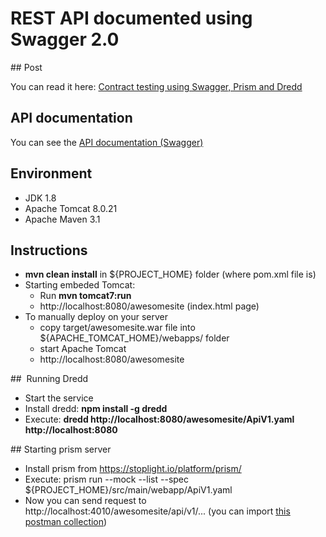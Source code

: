 # REST API documented using Swagger 2.0


## Post

You can read it here: <a href="#" target="_blank">Contract testing using Swagger, Prism and Dredd</a>

## API documentation

You can see the <a href="https://github.com/marlandy/contracttesting/blob/master/src/main/webapp/ApiV1.yaml" target="_blank">API documentation (Swagger)</a>

## Environment
* JDK 1.8
* Apache Tomcat 8.0.21
* Apache Maven 3.1


## Instructions

* **mvn clean install** in ${PROJECT_HOME} folder (where pom.xml file is)
* Starting embeded Tomcat:
  * Run **mvn tomcat7:run**
  * http://localhost:8080/awesomesite (index.html page)
* To manually deploy on your server
  * copy target/awesomesite.war file into ${APACHE_TOMCAT_HOME}/webapps/ folder
  * start Apache Tomcat
  * http://localhost:8080/awesomesite
 
##  Running Dredd

 * Start the service 
 * Install dredd: **npm install -g dredd**
 * Execute: **dredd http://localhost:8080/awesomesite/ApiV1.yaml http://localhost:8080**

## Starting prism server

 * Install prism from https://stoplight.io/platform/prism/
 * Execute: prism run --mock --list --spec ${PROJECT_HOME}/src/main/webapp/ApiV1.yaml 
 * Now you can send request to http://localhost:4010/awesomesite/api/v1/... (you can import <a href="https://raw.githubusercontent.com/marlandy/contracttesting/master/src/main/resources/SwaggerPrismDredd.postman_collection.json" target="_blank">this postman collection</a>)
